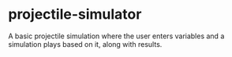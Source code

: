 # projectile-simulator
A basic projectile simulation where the user enters variables and a simulation plays based on it, along with results.
